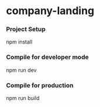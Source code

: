 # company-landing

### Project Setup
npm install

### Compile for developer mode
npm run dev

### Compile for production
npm run build

